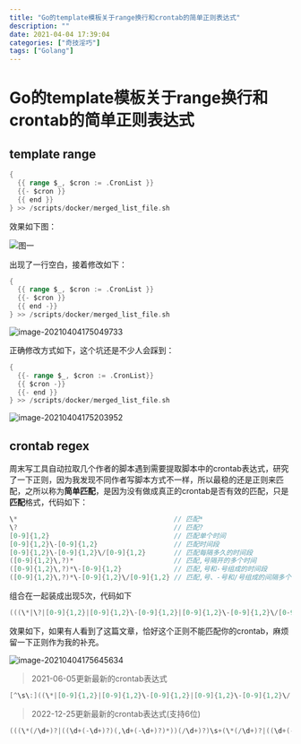 ```yaml
---
title: "Go的template模板关于range换行和crontab的简单正则表达式"
description: ""
date: 2021-04-04 17:39:04
categories: ["奇技淫巧"]
tags: ["Golang"]
---
```


# Go的template模板关于range换行和crontab的简单正则表达式

## template range

```go
{
  {{ range $_, $cron := .CronList }}
  {{- $cron }}
  {{ end }}
} >> /scripts/docker/merged_list_file.sh
```

效果如下图：

![](https://pic.yqqy.top/blog/20210404174920.png "图一")

出现了一行空白，接着修改如下：

```go
{
  {{ range $_, $cron := .CronList }}
  {{- $cron }}
  {{ end -}}
} >> /scripts/docker/merged_list_file.sh
```

![image-20210404175049733](https://pic.yqqy.top/blog/20210404175051.png "图2")

正确修改方式如下，这个坑还是不少人会踩到：

```go
{
  {{- range $_, $cron := .CronList}}
  {{ $cron -}}
  {{- end }}
} >> /scripts/docker/merged_list_file.sh
```

![image-20210404175203952](https://pic.yqqy.top/blog/20210404175205.png "图三")

## crontab regex

周末写工具自动拉取几个作者的脚本遇到需要提取脚本中的crontab表达式，研究了一下正则，因为我发现不同作者写脚本方式不一样，所以最稳的还是正则来匹配，之所以称为**简单匹配**，是因为没有做成真正的crontab是否有效的匹配，只是**匹配**格式，代码如下：

```go
\*                                       // 匹配*
\?                                       // 匹配?
[0-9]{1,2}                               // 匹配单个时间
[0-9]{1,2}\-[0-9]{1,2}                   // 匹配时间段
[0-9]{1,2}\-[0-9]{1,2}\/[0-9]{1,2}       // 匹配每隔多久的时间段
([0-9]{1,2}\,?)*                         // 匹配,号隔开的多个时间
([0-9]{1,2}\,?)*\-[0-9]{1,2}             // 匹配,号和-号组成的时间段
([0-9]{1,2}\,?)*\-[0-9]{1,2}\/[0-9]{1,2} // 匹配,号、-号和/号组成的间隔多个时间段
```

组合在一起装成出现5次，代码如下

```go
(((\*|\?|[0-9]{1,2}|[0-9]{1,2}\-[0-9]{1,2}|[0-9]{1,2}\-[0-9]{1,2}\/[0-9]{1,2}|([0-9]{1,2}\,?)*|([0-9]{1,2}\,?)*\-[0-9]{1,2}|([0-9]{1,2}\,?)*\-[0-9]{1,2}\/[0-9]{1,2})+[\s]){5})
```

效果如下，如果有人看到了这篇文章，恰好这个正则不能匹配你的crontab，麻烦留一下正则作为我的补充。

![image-20210404175645634](https://pic.yqqy.top/blog/20210404175647.png "图4")

> 2021-06-05更新最新的crontab表达式

```go
[^\s\:]((\*|[0-9]{1,2}|[0-9]{1,2}\-[0-9]{1,2}|[0-9]{1,2}\-[0-9]{1,2}\/[0-9]{1,2}|([0-9]{1,2}\,?)*|([0-9]{1,2}\,?)*\-[0-9]{1,2}|([0-9]{1,2}\,?)*\-[0-9]{1,2}\/[0-9]{1,2})+[ ]){4}(\*|[0-9]{1,2}|[0-9]{1,2}\-[0-9]{1,2}|[0-9]{1,2}\-[0-9]{1,2}\/[0-9]{1,2}|([0-9]{1,2}\,?)*|([0-9]{1,2}\,?)*\-[0-9]{1,2}|([0-9]{1,2}\,?)*\-[0-9]{1,2}\/[0-9]{1,2})
```

> 2022-12-25更新最新的crontab表达式(支持6位)

```go
(((\*(/\d+)?|((\d+(-\d+)?)(,\d+(-\d+)?)*))(/\d+)?)\s+(\*(/\d+)?|((\d+(-\d+)?)(,\d+(-\d+)?)*))(/\d+)?\s+(\*(/\d+)?|((\d+(-\d+)?)(,\d+(-\d+)?)*))(/\d+)?\s+(\*(/\d+)?|((\d+(-\d+)?)(,\d+(-\d+)?)*))(/\d+)?\s+(\*(/\d+)?|((\d+(-\d+)?)(,\d+(-\d+)?)*))(/\d+)?\s+(\*(/\d+)?|((\d+(-\d+)?)(,\d+(-\d+)?)*))(/\d+)?)
```